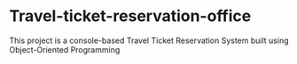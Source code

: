 # Travel-ticket-reservation-office
This project is a console-based Travel Ticket Reservation System built using Object-Oriented Programming
